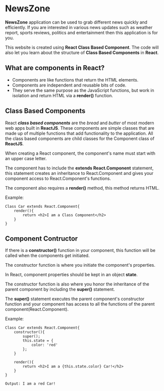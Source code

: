 
# NewsZone
**NewsZone** application can be used to grab different 
news quickly and efficiently. 
If you are interested in various news updates such as 
weather report, sports reviews, politics and 
entertainment then this application is for you.

This website is created using **React Class Based Component**. 
The code will also let you learn about the structure of 
**Class Based Components** in **React**.

## What are components in React?
- Components are like functions that return the HTML elements.
- Components are independent and reusable bits of code. 
- They serve the same purpose as the JavaScript functions, but work in isolation and return HTML via a **render()** function.

## Class Based Components
React ***class based components*** are the _bread_ and _butter_ of 
most modern web apps built in **ReactJS**. These components 
are simple classes that are made up of multiple functions 
that add functionality to the application. All the class
based components are child classes for the Component class 
of **ReactJS**.

When creating a React component, the component's name must start with an upper case letter.

The component has to include the **extends React.Component** statement, this statement creates an inheritance to React.Component and gives your component access to React.Component's functions.

The component also requires a **render()** method, this method returns HTML.

Example: 
```
Class Car extends React.Component{
    render(){
        return <h2>I am a Class Component</h2>
    }
}
```

## Component Contructor
If there is a **constructor()** function in your component, this function will be called when the components get initiated.

The constructor function is where you initiate the component's properties.

In React, component properties should be kept in an object **state**.

The constructor function is also where you honor the inheritance of the parent component by including the **super()** statement.

The **super()** statement executes the parent component's constructor function and your component has access to all the functions of the parent component(React.Component).

Example: 
```
Class Car extends React.Component{
    constructor(){
        super();
        this.state = {
            color: 'red'
        };
    }

    render(){
        return <h2>I am a {this.state.color} Car!</h2>
    }
}

Output: I am a red Car!
```
